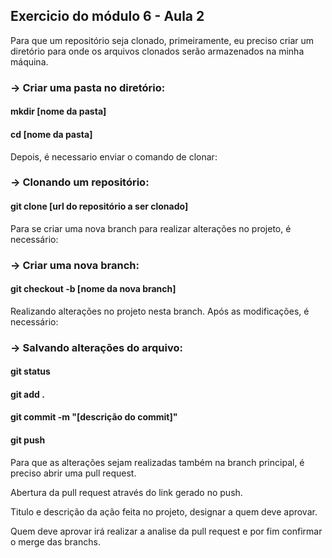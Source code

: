 ## Exercicio do módulo 6 - Aula 2

Para que um repositório seja clonado, primeiramente, eu preciso criar um diretório para onde os arquivos clonados serão armazenados na minha máquina.

### -> Criar uma pasta no diretório:

#### mkdir [nome da pasta]

#### cd [nome da pasta]

Depois, é necessario enviar o comando de clonar:

### -> Clonando um repositório:

#### git clone [url do repositório a ser clonado]

Para se criar uma nova branch para realizar alterações no projeto, é necessário:

### -> Criar uma nova branch:

#### git checkout -b [nome da nova branch]

Realizando alterações no projeto nesta branch. 
Após as modificações, é necessário:

### -> Salvando alterações do arquivo:

#### git status

#### git add .

#### git commit -m "[descrição do commit]"

#### git push

Para que as alterações sejam realizadas também na branch principal, é preciso abrir uma pull request.

Abertura da pull request através do link gerado no push.

Titulo e descrição da ação feita no projeto, designar a quem deve aprovar.

Quem deve aprovar irá realizar a analise da pull request e por fim confirmar o merge das branchs.